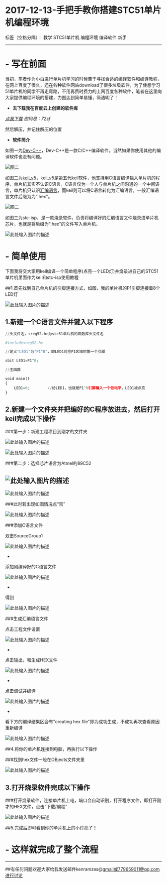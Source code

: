 ﻿# 2017-12-13-手把手教你搭建STC51单片机编程环境

标签（空格分隔）： 教学 STC51单片机 编程环境 编译软件 新手

---
# - **写在前面**
当初，笔者作为小白进行单片机学习的时候苦于寻找合适的编译软件和编译教程，在网上百度了很久，还在各种软件网站download了很多垃圾软件，为了使想学习51单片机的同学不再走弯路，不用再费时费力的上网百度各种软件，笔者在这里向大家提供编程环境的搭建，力图达到简单易懂，简洁明了！
        

 - **去下载我在百度云上创建的软件库**
 
 *[点我下载][1]         密码是：72sf*  
 
然后解压，并记住解压的位置
 
 - **软件简介**
 
如图一为[Dev-C++][2]，Dev-C++是一款C/C++编译软件，当然如果你使用其他的编译软件也没有问题。

![图二][3]

如图二为[keil_v5][4]，keil_v5是第五代keil软件，他支持用C语言编译输入单片机的程序，单片机其实不认识C语言，C语言仅为一个人与单片机之间沟通的一个中间语言，单片机只认识[汇编语言][5]，而keil则可以将C语言转化为汇编语言，一般汇编语言文件后缀为为".hex"。

![图二][6]

如图三为stc-isp，是一款烧录软件，负责将编译好的汇编语言文件烧录进单片机芯片，也就是将后缀为".hex"的文件写入单片机。

![此处输入图片的描述][7]



# - **简单使用**
下面我将交大家用keil编译一个简单程序(点亮一个LED灯)并烧录进自己的STC51单片机里面作为keil和stc-isp使用教程

##1.首先找到自己单片机的引脚连接方式，如图，我的单片机的P1引脚连接着8个LED灯

![此处输入图片的描述][8]
  
## 1.新建一个C语言文件并键入以下程序
  
```python
//头文件名，<reg52.h>为stc51单片机的函数库头文件名

#include<reg52.h>

//定义"LED1"为"P1^0"，即LED1对应P1区域的第一个引脚

sbit LED1=P1^0;

//主函数

void main()
{
	LED1=0;        //给LED1，也就是P1^0引脚输入一个低电平，LED1被点亮
}
```
##  2.新建一个文件夹并把编好的C程序放进去，然后打开keil完成以下操作
###第一步：新建工程项目到刚才的文件夹

![此处输入图片的描述][9]

![此处输入图片的描述][10]

###第二步：选择芯片语言为Atmel的89C52

![此处输入图片的描述][11]
-
![此处输入图片的描述][12]

###此时若出现如图情况点“否”

![此处输入图片的描述][13]

###添加C语言文件

双击SourceGroup1

![此处输入图片的描述][14]

-
添加刚编译好的C语言文件

![此处输入图片的描述][15]

-
得到

![此处输入图片的描述][16]

###生成汇编语言文件

点击工程文件设置

![此处输入图片的描述][17]

-

点击输出，和生成HEX文件

![此处输入图片的描述][18]

-

点击调试并编译

![此处输入图片的描述][19]

-

看下方的编译结果区会有"creating hex file"即为成功生成，不成功再次查看原因重新编译

![此处输入图片的描述][20]

##4.将你的单片机连接到电脑，再执行以下操作

###找到hex文件一般在OBjects文件夹里

![此处输入图片的描述][21]

##  3.打开烧录软件完成以下操作

###打开烧录软件，连接单片机上电，端口会自动识别，打开程序文件，即打开刚才的HEX文件，点击“下载/编程”

![此处输入图片的描述][22]

##5.完成后即可看到你的单片机上的小灯亮了！

# - **这样就完成了整个流程**
---
##有任何问题欢迎大家给我发送邮件kenramzes@gmail或779659011@qq.com进行讨论


  [1]: https://pan.baidu.com/s/1eRGEgsM
  [2]: https://baike.baidu.com/item/Dev-C++
  [3]: https://raw.githubusercontent.com/KenRamzes/MarkdownPhotos/master/Res/QQ%E6%88%AA%E5%9B%BE20171213172849.jpg
  [4]: https://baike.baidu.com/item/keil/4082184?fr=aladdin
  [5]: https://baike.baidu.com/item/%E6%B1%87%E7%BC%96%E8%AF%AD%E8%A8%80/61826?fr=aladdin
  [6]: https://raw.githubusercontent.com/KenRamzes/MarkdownPhotos/master/Res/QQ%E6%88%AA%E5%9B%BE20171213172907.jpg
  [7]: https://raw.githubusercontent.com/KenRamzes/MarkdownPhotos/master/Res/QQ%E6%88%AA%E5%9B%BE20171213172923.jpg
  [8]: https://raw.githubusercontent.com/KenRamzes/MarkdownPhotos/master/Res/QQ%E6%88%AA%E5%9B%BE20171213174645.jpg
  [9]: https://raw.githubusercontent.com/KenRamzes/MarkdownPhotos/master/Res/QQ%E6%88%AA%E5%9B%BE20171213181454.jpg
  [10]: https://raw.githubusercontent.com/KenRamzes/MarkdownPhotos/master/Res/QQ%E6%88%AA%E5%9B%BE20171213181517.jpg
  [11]: https://raw.githubusercontent.com/KenRamzes/MarkdownPhotos/master/Res/QQ%E6%88%AA%E5%9B%BE20171213181541.jpg
  [12]: https://raw.githubusercontent.com/KenRamzes/MarkdownPhotos/master/Res/QQ%E6%88%AA%E5%9B%BE20171213181552.jpg
  [13]: https://raw.githubusercontent.com/KenRamzes/MarkdownPhotos/master/Res/QQ%E6%88%AA%E5%9B%BE20171213181600.jpg
  [14]: https://raw.githubusercontent.com/KenRamzes/MarkdownPhotos/master/Res/QQ%E6%88%AA%E5%9B%BE20171213181652.jpg
  [15]: https://raw.githubusercontent.com/KenRamzes/MarkdownPhotos/master/Res/QQ%E6%88%AA%E5%9B%BE20171213181740.jpg
  [16]: https://raw.githubusercontent.com/KenRamzes/MarkdownPhotos/master/Res/QQ%E6%88%AA%E5%9B%BE20171213181751.jpg
  [17]: https://raw.githubusercontent.com/KenRamzes/MarkdownPhotos/master/Res/QQ%E6%88%AA%E5%9B%BE20171213181830.jpg
  [18]: https://raw.githubusercontent.com/KenRamzes/MarkdownPhotos/master/Res/QQ%E6%88%AA%E5%9B%BE20171213181857.jpg
  [19]: https://raw.githubusercontent.com/KenRamzes/MarkdownPhotos/master/Res/QQ%E6%88%AA%E5%9B%BE20171213181910.jpg
  [20]: https://raw.githubusercontent.com/KenRamzes/MarkdownPhotos/master/Res/QQ%E6%88%AA%E5%9B%BE20171213181921.jpg
  [21]: https://raw.githubusercontent.com/KenRamzes/MarkdownPhotos/master/Res/QQ%E6%88%AA%E5%9B%BE20171213183217.jpg
  [22]: https://raw.githubusercontent.com/KenRamzes/MarkdownPhotos/master/Res/QQ%E6%88%AA%E5%9B%BE20171213182009.jpg
